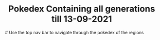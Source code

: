 <h1 align="center">Pokedex Containing all generations till 13-09-2021</h1>
# Use the top nav bar to navigate through the pokedex of the regions
